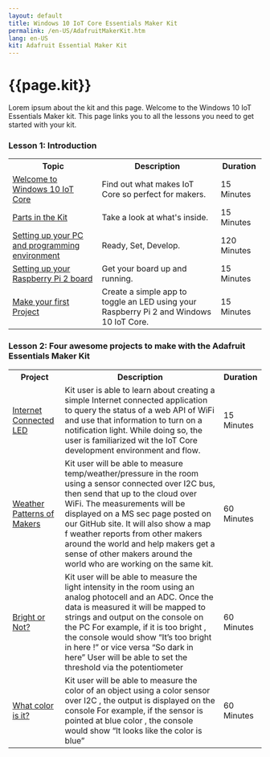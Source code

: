 ```yaml
---
layout: default
title: Windows 10 IoT Core Essentials Maker Kit
permalink: /en-US/AdafruitMakerKit.htm
lang: en-US
kit: Adafruit Essential Maker Kit
---
```

<h1 class="maker-kit section-heading">{{page.kit}}</h1>

<p>Lorem ipsum about the kit and this page. Welcome to the Windows 10 IoT Essentials Maker kit. This page links you to all the lessons you need to get started with your kit.</p>

<div>
  <h3 class="maker-kit">Lesson 1: Introduction</h3>
  <table class="table table-striped maker-kit">
    <tr>
      <th class="standardTH">Topic</th>
      <th class="standardTH">Description</th>
      <th>Duration</th>
    </tr>
    <tr>
      <td><a href="{{site.baseurl}}/{{page.lang}}/AdafruitKitContents.htm">Welcome to Windows 10 IoT Core</a></td>
      <td>Find out what makes IoT Core so perfect for makers.</td>
      <td>15 Minutes</td>
    </tr>
    <tr>
      <td><a href="{{site.baseurl}}/{{page.lang}}/AdafruitKitContents.htm">Parts in the Kit</a></td>
      <td>Take a look at what's inside.</td>
      <td>15 Minutes</td>
    </tr>
    <tr>
      <td><a href="{{site.baseurl}}/{{page.lang}}/win10/KitSetupPCRPI.htm"> Setting up your PC and programming environment</a></td>
      <td>Ready, Set, Develop.</td>
      <td>120 Minutes</td>
    </tr>
    <tr>
      <td><a href="{{site.baseurl}}/{{page.lang}}/win10/KitSetupRPI.htm">Setting up your Raspberry Pi 2 board</a></td>
      <td>Get your board up and running.</td>
      <td>15 Minutes</td>
    </tr>
     <tr>
      <td><a href="{{site.baseurl}}/{{page.lang}}/win10/samples/KitBlinky.htm">Make your first Project</a></td>
      <td>Create a simple app to toggle an LED using your Raspberry Pi 2 and Windows 10 IoT Core.</td>
      <td>15 Minutes</td>
    </tr>
  </table>
</div>

<div>
  <h3 class="maker-kit">Lesson 2: Four awesome projects to make with the Adafruit Essentials Maker Kit</h3>

  <table class="table table-striped maker-kit">
    <tr>
      <th class="standardTH">Project</th>
      <th class="standardTH">Description</th>
      <th>Duration</th>
    </tr>
    <tr>
      <td><a href="https://www.hackster.io/windowsiot/internet-connected-led">Internet Connected LED</a></td>
      <td>Kit user is able to learn about creating a simple Internet connected application to query the status of a web API of WiFi and use that information to turn on a notification light. While doing so, the user is familiarized wit the IoT Core development environment and flow.</td>
      <td>15 Minutes</td>
    </tr>
    <tr>
      <td><a href="https://www.hackster.io/windowsiot/weather-patterns-of-makers">Weather Patterns of Makers</a></td>
      <td>Kit user will be able to measure temp/weather/pressure in the room using a sensor connected over I2C bus, then send that up to the cloud over WiFi.  The measurements will be displayed on a MS sec page posted on our GitHub site.  It will also show a map f weather reports from other makers around the world and help makers get a sense of other makers around the world who are working on the same kit.</td>
      <td>60 Minutes</td>
    </tr>
    <tr>
      <td><a href="https://www.hackster.io/windowsiot/bright-or-not">Bright or Not?</a></td>
      <td>Kit user will be able to measure the light intensity in the room using an analog photocell and an ADC. Once the data is measured it will be mapped to strings and output on the console on the PC For example, if it is too bright , the console would show “It’s too bright in here !” or vice versa “So dark in here” User will be able to set the threshold via the potentiometer </td>
      <td>60 Minutes</td>
    </tr>
    <tr>
      <td><a href="https://www.hackster.io/windowsiot/what-color-is-it">What color is it?</a></td>
      <td>Kit user will be able to measure the color of an object using a color sensor over I2C , the output is displayed on the console For example, if the sensor is pointed at blue color , the console would show “It looks like the color is blue” </td>
      <td>60 Minutes</td>
    </tr>
  </table>
</div>


